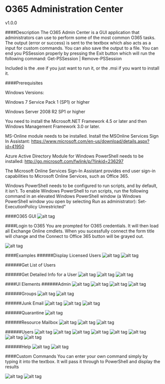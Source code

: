 # O365 Administration Center

v1.0.0

####Description
The O365 Admin Center is a GUI application that administrators can use to perform some of the most common O365 tasks. The output (error or success) is sent to the textbox which also acts as a input for custom commands. You can also save the output to a file. You can end you PSSession properly by pressing the Exit button which will run the following command: Get-PSSession | Remove-PSSession

Included is the .exe if you just want to run it, or the .msi if you want to install it.

####Prerequisites

Windows Versions:

Windows 7 Service Pack 1 (SP1) or higher

Windows Server 2008 R2 SP1 or higher

You need to install the Microsoft.NET Framework 4.5 or later and then Windows Management Framework 3.0 or later. 

MS-Online module needs to be installed. Install the MSOnline Services Sign In Assistant: https://www.microsoft.com/en-us/download/details.aspx?id=41950 

Azure Active Directory Module for Windows PowerShell needs to be installed: http://go.microsoft.com/fwlink/p/?linkid=236297

The Microsoft Online Services Sign-In Assistant provides end user sign-in capabilities to Microsoft Online Services, such as Office 365.

Windows PowerShell needs to be configured to run scripts, and by default, it isn't. To enable Windows PowerShell to run scripts, run the following command in an elevated Windows PowerShell window (a Windows PowerShell window you open by selecting Run as administrator):
Set-ExecutionPolicy Unrestricted"

####O365 GUI
![alt tag](https://github.com/bwya77/O365-Administration-Center/blob/master/Screenshots/O365_GUI2.png)

####Login to O365
You are prompted for O365 credentials. It will then load all Exchange Online cmdlets. When you sucessfully connect the form title will change and the Connect to Office 365 button will be grayed out.

![alt tag](https://github.com/bwya77/O365-Administration-Center/blob/master/Screenshots/GUI_Logon.png)

####Examples
######Display Licensed Users
![alt tag](https://github.com/bwya77/O365-Administration-Center/blob/master/Screenshots/Example_GetLicensedUsers_.png)
![alt tag](https://github.com/bwya77/O365-Administration-Center/blob/master/Screenshots/Example_GetLicensedUsers_Output_.png)

######Get List of Users


######Get Detailed Info for a User
![alt tag](https://github.com/bwya77/O365-Administration-Center/blob/master/Screenshots/Example_GetDetailsUserInfo_.png)
![alt tag](https://github.com/bwya77/O365-Administration-Center/blob/master/Screenshots/Example_GetDetailsUserInfo_Prompt_.png)
![alt tag](https://github.com/bwya77/O365-Administration-Center/blob/master/Screenshots/Example_GetDetailsUserInfo_Output_.png)

####UI Elements
######Admin
![alt tag](https://github.com/bwya77/O365-Administration-Center/blob/master/Screenshots/Root_Admin_.png)
![alt tag](https://github.com/bwya77/O365-Administration-Center/blob/master/Screenshots/Admin_ActiveSync_.png)
![alt tag](https://github.com/bwya77/O365-Administration-Center/blob/master/Screenshots/Admin_OWA_.png)
![alt tag](https://github.com/bwya77/O365-Administration-Center/blob/master/Screenshots/Admin_PowerShellAccess_.png)

######Groups
![alt tag](https://github.com/bwya77/O365-Administration-Center/blob/master/Screenshots/Root_Groups_.png)
![alt tag](https://github.com/bwya77/O365-Administration-Center/blob/master/Screenshots/Group_DistributionGroups_.png)

######Junk Email
![alt tag](https://github.com/bwya77/O365-Administration-Center/blob/master/Screenshots/Root_JunkEmail_.png)
![alt tag](https://github.com/bwya77/O365-Administration-Center/blob/master/Screenshots/JunkEmail_Blacklist_.png)
![alt tag](https://github.com/bwya77/O365-Administration-Center/blob/master/Screenshots/JunkEmail_Whitelist_.png)

######Quarantine
![alt tag](https://github.com/bwya77/O365-Administration-Center/blob/master/Screenshots/Root_Quarantine_.png)

######Resource Mailbox
![alt tag](https://github.com/bwya77/O365-Administration-Center/blob/master/Screenshots/Root_ResourceMailbox_.png)
![alt tag](https://github.com/bwya77/O365-Administration-Center/blob/master/Screenshots/ResourceMailbox_BookingOptions_.png)
![alt tag](https://github.com/bwya77/O365-Administration-Center/blob/master/Screenshots/ResourceMailbox_RoomMailbox2_.png)

######Users
![alt tag](https://github.com/bwya77/O365-Administration-Center/blob/master/Screenshots/Root_Users_.png)
![alt tag](https://github.com/bwya77/O365-Administration-Center/blob/master/Screenshots/Users_CalendarPermissions_.png)
![alt tag](https://github.com/bwya77/O365-Administration-Center/blob/master/Screenshots/Users_Clutter.png)
![alt tag](https://github.com/bwya77/O365-Administration-Center/blob/master/Screenshots/Users_Licenses_.png)
![alt tag](https://github.com/bwya77/O365-Administration-Center/blob/master/Screenshots/Users_MailboxPermissions_.png)
![alt tag](https://github.com/bwya77/O365-Administration-Center/blob/master/Screenshots/Users_Passwords_.png)
![alt tag](https://github.com/bwya77/O365-Administration-Center/blob/master/Screenshots/Users_Quota_.png)
![alt tag](https://github.com/bwya77/O365-Administration-Center/blob/master/Screenshots/Users_RecycleBin.png)

######Help
![alt tag](https://github.com/bwya77/O365-Administration-Center/blob/master/Screenshots/Root_Help_.png)
![alt tag](https://github.com/bwya77/O365-Administration-Center/blob/master/Screenshots/Help_About_Output.png)

####Custom Commands
You can enter your own command simply by typing it into the textbox. It will pass it through to PowerShell and display the results

![alt tag](https://github.com/bwya77/O365-Administration-Center/blob/master/Screenshots/CustomCommand_Input.png)
![alt tag](https://github.com/bwya77/O365-Administration-Center/blob/master/Screenshots/CustomCommand_Output.png)

